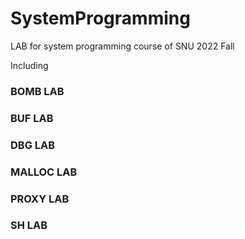 # SystemProgramming

LAB for system programming course of SNU 2022 Fall

Including
### BOMB LAB
### BUF LAB
### DBG LAB
### MALLOC LAB
### PROXY LAB
### SH LAB
